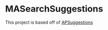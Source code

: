 # MASearchSuggestions

This project is based off of [APSuggestions](https://github.com/Ashwin-Paudel/APSuggestions)
